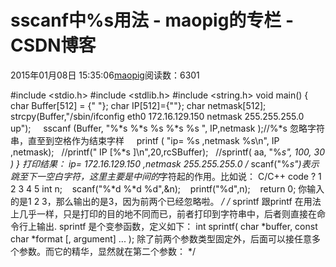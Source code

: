 # sscanf中%s用法 - maopig的专栏 - CSDN博客
2015年01月08日 15:35:06[maopig](https://me.csdn.net/maopig)阅读数：6301
                
#include <stdio.h>
#include <stdlib.h>
#include <string.h>
void main()
{
    char Buffer[512] = {" "};
char IP[512]={""};
char netmask[512];
strcpy(Buffer,"/sbin/ifconfig eth0 172.16.129.150 netmask 255.255.255.0 up");
    sscanf (Buffer, "%*s %*s %s %*s %s ", IP,netmask );//%*s 忽略字符串，直至到空格作为结束字样
    printf ( "ip= %s ,netmask %s\n", IP ,netmask);
  //printf(" IP [%*s ]\n",20,rcSBuffer);
  //sprintf( aa, "%*s", 100, 30 )
}
打印结果：
ip= 172.16.129.150 ,netmask 255.255.255.0
/*
scanf("%*s")表示跳至下一空白字符，这里主要是中间的*字符起的作用。比如说：
C/C++ code
?
1
2
3
4
5
int n;
   scanf("%*d %*d %d",&n);
   printf("%d",n);
   return 0;
你输入的是1 2 3，那么输出的是3，因为前两个已经忽略啦。
*/
/*
sprintf 跟printf 在用法上几乎一样，只是打印的目的地不同而已，前者打印到字符串中，后者则直接在命令行上输出.
sprintf 是个变参函数，定义如下：
int sprintf( char *buffer, const char *format [, argument] ... );
除了前两个参数类型固定外，后面可以接任意多个参数。而它的精华，显然就在第二个参数：
*/
            
